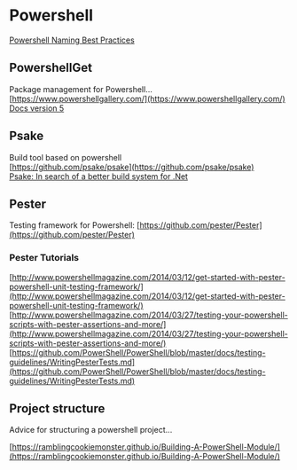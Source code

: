 


# Powershell

[Powershell Naming Best Practices](https://msdn.microsoft.com/en-us/library/ms714428(v=vs.85).aspx)

## PowershellGet

Package management for Powershell... 
[https://www.powershellgallery.com/](https://www.powershellgallery.com/)<br>
[Docs version 5](https://msdn.microsoft.com/en-us/powershell/reference/5.1/powershellget/powershellget)

## Psake
Build tool based on powershell<br>
[https://github.com/psake/psake](https://github.com/psake/psake)<br>
[Psake: In search of a better build system for .Net](https://www.pluralsight.com/blog/software-development/psake-better-build-system-net)

## Pester

Testing framework for Powershell: [https://github.com/pester/Pester](https://github.com/pester/Pester)

### Pester Tutorials
[http://www.powershellmagazine.com/2014/03/12/get-started-with-pester-powershell-unit-testing-framework/](http://www.powershellmagazine.com/2014/03/12/get-started-with-pester-powershell-unit-testing-framework/)
[http://www.powershellmagazine.com/2014/03/27/testing-your-powershell-scripts-with-pester-assertions-and-more/](http://www.powershellmagazine.com/2014/03/27/testing-your-powershell-scripts-with-pester-assertions-and-more/)
[https://github.com/PowerShell/PowerShell/blob/master/docs/testing-guidelines/WritingPesterTests.md](https://github.com/PowerShell/PowerShell/blob/master/docs/testing-guidelines/WritingPesterTests.md)


## Project structure
Advice for structuring a powershell project...<br>

[https://ramblingcookiemonster.github.io/Building-A-PowerShell-Module/](https://ramblingcookiemonster.github.io/Building-A-PowerShell-Module/)
